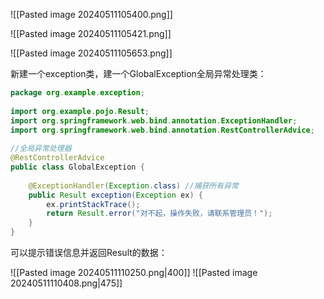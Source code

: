 ![[Pasted image 20240511105400.png]]

![[Pasted image 20240511105421.png]]

![[Pasted image 20240511105653.png]]

新建一个exception类，建一个GlobalException全局异常处理类：

```java
package org.example.exception;  
  
import org.example.pojo.Result;  
import org.springframework.web.bind.annotation.ExceptionHandler;  
import org.springframework.web.bind.annotation.RestControllerAdvice;  
  
//全局异常处理器  
@RestControllerAdvice  
public class GlobalException {  
  
    @ExceptionHandler(Exception.class) //捕获所有异常  
    public Result exception(Exception ex) {  
        ex.printStackTrace();  
        return Result.error("对不起，操作失败，请联系管理员！");  
    }  
}
```

可以提示错误信息并返回Result的数据：

![[Pasted image 20240511110250.png|400]]
![[Pasted image 20240511110408.png|475]]